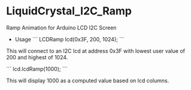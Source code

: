 # LiquidCrystal_I2C_Ramp
Ramp Animation for Arduino LCD I2C Screen

* Usage
´´´
  LCDRamp lcd(0x3F, 200, 1024);
´´´

This will connect to an I2C lcd at address 0x3F with lowest user value of 200 and highest of 1024.

´´´
  lcd.lcdRamp(1000);
´´´

This will display 1000 as a computed value based on lcd columns.
